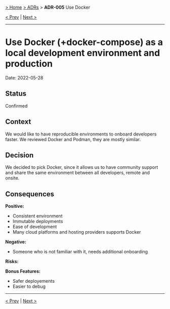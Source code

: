 [> Home](../README.md) [> ADRs](README.md) > **ADR-005** Use Docker

[< Prev](ADR-004-PostgreSQL-database.md)  |  [Next >](ADR-006-security-zero-trust.md)

---

# Use Docker (+docker-compose) as a local development environment and production

Date: 2022-05-28

## Status

Confirmed

## Context

We would like to have reproducible environments to onboard developers faster. We reviewed Docker and Podman, they are mostly similar.

## Decision

We decided to pick Docker, since it allows us to have community support and share the same environment between all developers, remote and onsite.

## Consequences

**Positive:**

- Consistent environment
- Immutable deployments
- Ease of development
- Many cloud platforms and hosting providers supports Docker

**Negative:**

- Someone who is not familiar with it, needs additional onboarding

**Risks:**

**Bonus Features:**

- Safer deployements
- Easier to debug

---

[< Prev](ADR-004-PostgreSQL-database.md)  |  [Next >](ADR-006-security-zero-trust.md)

